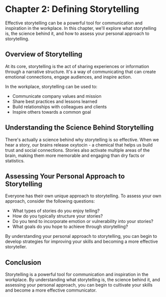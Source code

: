 Chapter 2: Defining Storytelling
================================

Effective storytelling can be a powerful tool for communication and inspiration in the workplace. In this chapter, we'll explore what storytelling is, the science behind it, and how to assess your personal approach to storytelling.

Overview of Storytelling
------------------------

At its core, storytelling is the act of sharing experiences or information through a narrative structure. It's a way of communicating that can create emotional connections, engage audiences, and inspire action.

In the workplace, storytelling can be used to:

* Communicate company values and mission
* Share best practices and lessons learned
* Build relationships with colleagues and clients
* Inspire others towards a common goal

Understanding the Science Behind Storytelling
---------------------------------------------

There's actually a science behind why storytelling is so effective. When we hear a story, our brains release oxytocin - a chemical that helps us build trust and social connections. Stories also activate multiple areas of the brain, making them more memorable and engaging than dry facts or statistics.

Assessing Your Personal Approach to Storytelling
------------------------------------------------

Everyone has their own unique approach to storytelling. To assess your own approach, consider the following questions:

* What types of stories do you enjoy telling?
* How do you typically structure your stories?
* Do you tend to incorporate emotion or vulnerability into your stories?
* What goals do you hope to achieve through storytelling?

By understanding your personal approach to storytelling, you can begin to develop strategies for improving your skills and becoming a more effective storyteller.

Conclusion
----------

Storytelling is a powerful tool for communication and inspiration in the workplace. By understanding what storytelling is, the science behind it, and assessing your personal approach, you can begin to cultivate your skills and become a more effective communicator.
